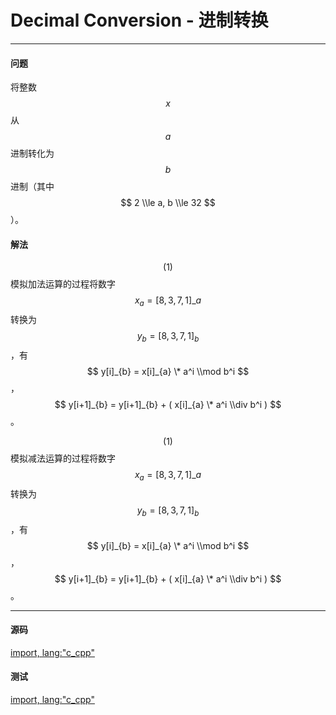 # Decimal Conversion - 进制转换

--------

#### 问题

将整数$$ x $$从$$ a $$进制转化为$$ b $$进制（其中$$ 2 \\le a, b \\le 32 $$）。

#### 解法

$$ (1) $$模拟加法运算的过程将数字$$ x_a = [ 8, 3, 7, 1 ]\_a $$转换为$$ y_{b} = [ 8, 3, 7, 1 ]_{b} $$，有$$ y[i]_{b} = x[i]_{a} \* a^i \\mod b^i $$，$$ y[i+1]_{b} = y[i+1]_{b} + ( x[i]_{a} \* a^i \\div b^i ) $$。

$$ (1) $$模拟减法运算的过程将数字$$ x_a = [ 8, 3, 7, 1 ]\_a $$转换为$$ y_{b} = [ 8, 3, 7, 1 ]_{b} $$，有$$ y[i]_{b} = x[i]_{a} \* a^i \\mod b^i $$，$$ y[i+1]_{b} = y[i+1]_{b} + ( x[i]_{a} \* a^i \\div b^i ) $$。

--------

#### 源码

[import, lang:"c_cpp"](../../../src/Calculation/DecimalConversion.hpp)

#### 测试

[import, lang:"c_cpp"](../../../src/Calculation/DecimalConversion.cpp)
